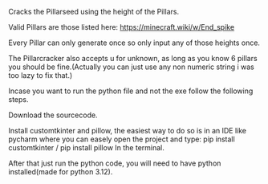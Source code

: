 Cracks the Pillarseed using the height of the Pillars.

Valid Pillars are those listed here: https://minecraft.wiki/w/End_spike

Every Pillar can only generate once so only input any of those heights once.

The Pillarcracker also accepts u for unknown, as long as you know 6 pillars you should be fine.(Actually you can just use any non numeric string i was too lazy to fix that.)

Incase you want to run the python file and not the exe follow the following steps.

Download the sourcecode.

Install customtkinter and pillow, the easiest way to do so is in an IDE like pycharm where you can easely open the project and type: pip install customtkinter  / pip install pillow
In the terminal.

After that just run the python code, you will need to have python installed(made for python 3.12).
